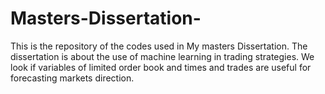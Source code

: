 # Masters-Dissertation-
This is the repository of the codes used in My masters Dissertation.
The dissertation is about the use of machine learning in trading strategies.
We look if variables of limited order book and times and trades are useful for forecasting markets direction.
